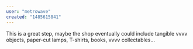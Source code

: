 ```yaml
---
user: "metrowave"
created: "1485615841"
---
```


This is a great step, maybe the shop eventually could include tangible vvvv objects, paper-cut lamps, T-shirts, books, vvvv collectables...
